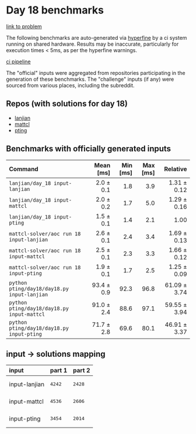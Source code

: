 # Day 18 benchmarks

[link to problem](http://adventofcode.com/2022/day/18)

The following benchmarks are auto-generated via [hyperfine](https://github.com/sharkdp/hyperfine) by a ci system running on shared hardware. Results may be inaccurate, particularly for execution times < 5ms, as per the hyperfine warnings.

[ci pipeline](http://ci.papercode.net:8080/teams/aoc2022/pipelines/aoc-compare-2022)

The "official" inputs were aggregated from repositories participating in the generation of these benchmarks. The "challenge" inputs (if any) were sourced from various places, including the subreddit.

## Repos (with solutions for day 18)


- [lanjian](https://github.com/LanJian/aoc-2022)
- [mattcl](https://github.com/mattcl/aoc2022)
- [pting](https://github.com/pting/aoc2022)

## Benchmarks with officially generated inputs
| Command | Mean [ms] | Min [ms] | Max [ms] | Relative |
|:---|---:|---:|---:|---:|
| `lanjian/day_18 input-lanjian` | 2.0 ± 0.1 | 1.8 | 3.9 | 1.31 ± 0.12 |
| `lanjian/day_18 input-mattcl` | 2.0 ± 0.2 | 1.7 | 5.0 | 1.29 ± 0.16 |
| `lanjian/day_18 input-pting` | 1.5 ± 0.1 | 1.4 | 2.1 | 1.00 |
| `mattcl-solver/aoc run 18 input-lanjian` | 2.6 ± 0.1 | 2.4 | 3.4 | 1.69 ± 0.13 |
| `mattcl-solver/aoc run 18 input-mattcl` | 2.5 ± 0.1 | 2.3 | 3.3 | 1.66 ± 0.12 |
| `mattcl-solver/aoc run 18 input-pting` | 1.9 ± 0.1 | 1.7 | 2.5 | 1.25 ± 0.09 |
| `python pting/day18/day18.py input-lanjian` | 93.4 ± 0.9 | 92.3 | 96.8 | 61.09 ± 3.74 |
| `python pting/day18/day18.py input-mattcl` | 91.0 ± 2.4 | 88.6 | 97.1 | 59.55 ± 3.94 |
| `python pting/day18/day18.py input-pting` | 71.7 ± 2.8 | 69.6 | 80.1 | 46.91 ± 3.37 |

## input -> solutions mapping
|input|part 1|part 2|
|:---|:---|:---|
|input-lanjian|<pre>4242</pre>|<pre>2428</pre>|
|input-mattcl|<pre>4536</pre>|<pre>2606</pre>|
|input-pting|<pre>3454</pre>|<pre>2014</pre>|
